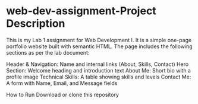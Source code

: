 # web-dev-assignment-Project Description
This is my Lab 1 assignment for Web Development I.
It is a simple one-page portfolio website built with semantic HTML. 
The page includes the following sections as per the lab document:

Header & Navigation: Name and internal links (About, Skills, Contact)
Hero Section: Welcome heading and introduction text
About Me: Short bio with a profile image
Technical Skills: A table showing skills and levels
Contact Me: A form with Name, Email, and Message fields

How to Run
Download or clone this repository

